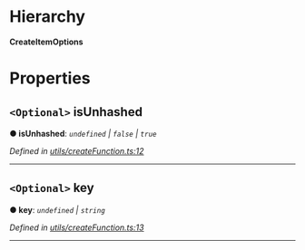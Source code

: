 

# Hierarchy

**CreateItemOptions**

# Properties

<a id="isunhashed"></a>

## `<Optional>` isUnhashed

**● isUnhashed**: *`undefined` | `false` | `true`*

*Defined in [utils/createFunction.ts:12](https://github.com/polkadot-js/api/blob/15b22da/packages/type-storage/src/utils/createFunction.ts#L12)*

___
<a id="key"></a>

## `<Optional>` key

**● key**: *`undefined` | `string`*

*Defined in [utils/createFunction.ts:13](https://github.com/polkadot-js/api/blob/15b22da/packages/type-storage/src/utils/createFunction.ts#L13)*

___


